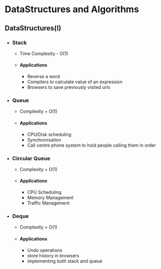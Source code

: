 # DataStructures and Algorithms

## DataStructures(I)

* ### Stack
    * Time Complexity - O(1)
    * #### Applications
        * Reverse a word
        * Compilers to calculate value of an expression
        * Browsers to save previously visited urls

* ### Queue
    * Complexity = O(1)
    * #### Applications
        * CPU/Disk scheduling
        * Synchronisation
        * Call centre phone system to hold people calling them in order

* ### Circular Queue
    * Complexity = O(1)
    * #### Applications
        * CPU Scheduling
        * Memory Management
        * Traffic Management

* ### Deque
    * Complexity = O(1)
    * #### Applications
        * Undo operations
        * store history in browsers
        * implementing both stack and queue